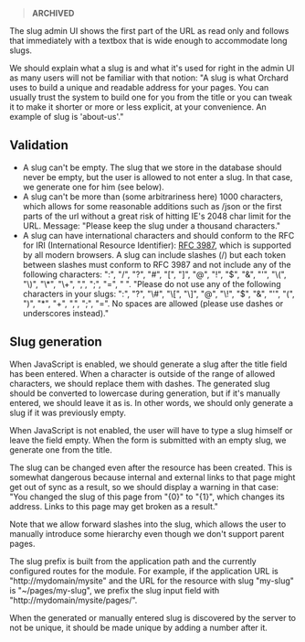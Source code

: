 > **ARCHIVED**

The slug admin UI shows the first part of the URL as read only and follows that immediately with a textbox that is wide enough to accommodate long slugs.

We should explain what a slug is and what it's used for right in the admin UI as many users will not be familiar with that notion:
"A slug is what Orchard uses to build a unique and readable address for your pages. You can usually trust the system to build one for you from the title or you can tweak it to make it shorter or more or less explicit, at your convenience. An example of slug is 'about-us'."

## Validation

* A slug can't be empty. The slug that we store in the database should never be empty, but the user is allowed to not enter a slug. In that case, we generate one for him (see below).
* A slug can't be more than (some arbitrariness here) 1000 characters, which allows for some reasonable additions such as /json or the first parts of the url without a great risk of hitting IE's 2048 char limit for the URL. Message: "Please keep the slug under a thousand characters."
* A slug can have international characters and should conform to the RFC for IRI (International Resource Identifier): [RFC 3987](http://tools.ietf.org/html/rfc3987), which is supported by all modern browsers. A slug can include slashes (/) but each token between slashes must conform to RFC 3987 and not include any of the following characters: ":", "/", "?", "\#", "\[", "\]", "@", "\!", "$", "&", "'", "\(", "\)", "\*", "\+", ",", ";", "=", " ".
"Please do not use any of the following characters in your slugs: ":", "?", "\#", "\[", "\]", "@", "\!", "$", "&", "'", "\(", "\)", "\*", "\+", ",", ";", "=". No spaces are allowed (please use dashes or underscores instead)."

## Slug generation

When JavaScript is enabled, we should generate a slug after the title field has been entered. When a character is outside of the range of allowed characters, we should replace them with dashes. The generated slug should be converted to lowercase during generation, but if it's manually entered, we should leave it as is. In other words, we should only generate a slug if it was previously empty.

When JavaScript is not enabled, the user will have to type a slug himself or leave the field empty. When the form is submitted with an empty slug, we generate one from the title.

The slug can be changed even after the resource has been created. This is somewhat dangerous because internal and external links to that page might get out of sync as a result, so we should display a warning in that case: "You changed the slug of this page from "{0}" to "{1}", which changes its address. Links to this page may get broken as a result."

Note that we allow forward slashes into the slug, which allows the user to manually introduce some hierarchy even though we don't support parent pages.

The slug prefix is built from the application path and the currently configured routes for the module. For example, if the application URL is "http://mydomain/mysite" and the URL for the resource with slug "my-slug" is "~/pages/my-slug", we prefix the slug input field with "http://mydomain/mysite/pages/".

When the generated or manually entered slug is discovered by the server to not be unique, it should be made unique by adding a number after it.
